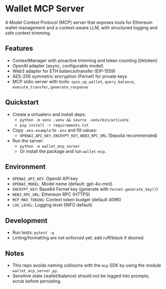 # Wallet MCP Server

A Model Context Protocol (MCP) server that exposes tools for Ethereum wallet management and a context-aware LLM, with structured logging and safe context trimming.

## Features
- ContextManager with proactive trimming and token counting (tiktoken)
- OpenAI adapter (async, configurable model)
- Web3 adapter for ETH balance/transfer (EIP-1559)
- AES-256 symmetric encryption (Fernet) for private keys
- MCP stdio server with tools: `spin_up_wallet`, `query_balance`, `execute_transfer`, `generate_response`

## Quickstart
- Create a virtualenv and install deps:
  - `python -m venv .venv && source .venv/bin/activate`
  - `pip install -r requirements.txt`
- Copy `.env.example` to `.env` and fill values:
  - `OPENAI_API_KEY`, `ENCRYPT_KEY`, `WEB3_RPC_URL` (Sepolia recommended)
- Run the server:
  - `python -m wallet_mcp_server`
  - Or install the package and run `wallet-mcp`.

## Environment
- `OPENAI_API_KEY`: OpenAI API key
- `OPENAI_MODEL`: Model name (default: gpt-4o-mini)
- `ENCRYPT_KEY`: Base64 Fernet key (generate with `Fernet.generate_key()`)
- `WEB3_RPC_URL`: Ethereum RPC (HTTPS)
- `MCP_MAX_TOKENS`: Context token budget (default 4096)
- `LOG_LEVEL`: Logging level (INFO default)

## Development
- Run tests: `pytest -q`
- Linting/formatting are not enforced yet; add ruff/black if desired.

## Notes
- This repo avoids naming collisions with the `mcp` SDK by using the module `wallet_mcp_server.py`.
- Sensitive state (wallet/balance) should not be logged into prompts; scrub before persisting.

